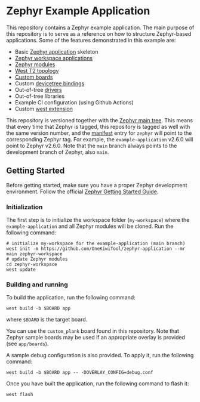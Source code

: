 # Zephyr Example Application

This repository contains a Zephyr example application. The main purpose of this
repository is to serve as a reference on how to structure Zephyr-based
applications. Some of the features demonstrated in this example are:

- Basic [Zephyr application][app_dev] skeleton
- [Zephyr workspace applications][workspace_app]
- [Zephyr modules][modules]
- [West T2 topology][west_t2]
- [Custom boards][board_porting]
- Custom [devicetree bindings][bindings]
- Out-of-tree [drivers][drivers]
- Out-of-tree libraries
- Example CI configuration (using Github Actions)
- Custom [west extension][west_ext]

This repository is versioned together with the [Zephyr main tree][zephyr]. This
means that every time that Zephyr is tagged, this repository is tagged as well
with the same version number, and the [manifest](west.yml) entry for `zephyr`
will point to the corresponding Zephyr tag. For example, the `example-application`
v2.6.0 will point to Zephyr v2.6.0. Note that the `main` branch always
points to the development branch of Zephyr, also `main`.

[app_dev]: https://docs.zephyrproject.org/latest/develop/application/index.html
[workspace_app]: https://docs.zephyrproject.org/latest/develop/application/index.html#zephyr-workspace-app
[modules]: https://docs.zephyrproject.org/latest/develop/modules.html
[west_t2]: https://docs.zephyrproject.org/latest/develop/west/workspaces.html#west-t2
[board_porting]: https://docs.zephyrproject.org/latest/guides/porting/board_porting.html
[bindings]: https://docs.zephyrproject.org/latest/guides/dts/bindings.html
[drivers]: https://docs.zephyrproject.org/latest/reference/drivers/index.html
[zephyr]: https://github.com/zephyrproject-rtos/zephyr
[west_ext]: https://docs.zephyrproject.org/latest/develop/west/extensions.html

## Getting Started

Before getting started, make sure you have a proper Zephyr development
environment. Follow the official
[Zephyr Getting Started Guide](https://docs.zephyrproject.org/latest/getting_started/index.html).

### Initialization

The first step is to initialize the workspace folder (``my-workspace``) where
the ``example-application`` and all Zephyr modules will be cloned. Run the following
command:

```shell
# initialize my-workspace for the example-application (main branch)
west init -m https://github.com/OneKiwiTool/zephyr-application --mr main zephyr-workspace
# update Zephyr modules
cd zephyr-workspace
west update
```

### Building and running

To build the application, run the following command:

```shell
west build -b $BOARD app
```

where `$BOARD` is the target board.

You can use the `custom_plank` board found in this
repository. Note that Zephyr sample boards may be used if an
appropriate overlay is provided (see `app/boards`).

A sample debug configuration is also provided. To apply it, run the following
command:

```shell
west build -b $BOARD app -- -DOVERLAY_CONFIG=debug.conf
```

Once you have built the application, run the following command to flash it:

```shell
west flash
```

